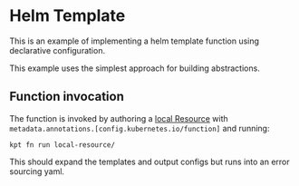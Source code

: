 # Helm Template

This is an example of implementing a helm template function using declarative configuration.

This example uses the simplest approach for building abstractions.

## Function invocation

The function is invoked by authoring a [local Resource](local-resource)
with `metadata.annotations.[config.kubernetes.io/function]` and running:

    kpt fn run local-resource/

This should expand the templates and output configs but runs into an error sourcing yaml.
